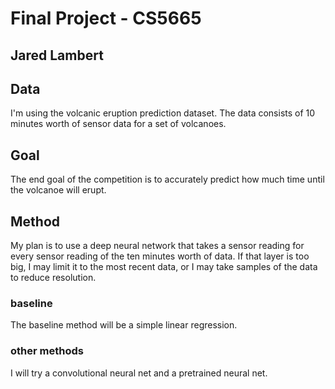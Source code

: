 # Final Project - CS5665
## Jared Lambert

## Data
I'm using the volcanic eruption prediction dataset. The data consists of 10 minutes worth of sensor data for a set of volcanoes. 

## Goal
The end goal of the competition is to accurately predict how much time until the volcanoe will erupt. 

## Method
My plan is to use a deep neural network that takes a sensor reading for every sensor reading of the ten minutes worth of data. If that layer is too big, I may limit it to the most recent data, or I may take samples of the data to reduce resolution. 

### baseline
The baseline method will be a simple linear regression.

### other methods
I will try a convolutional neural net and a pretrained neural net. 
